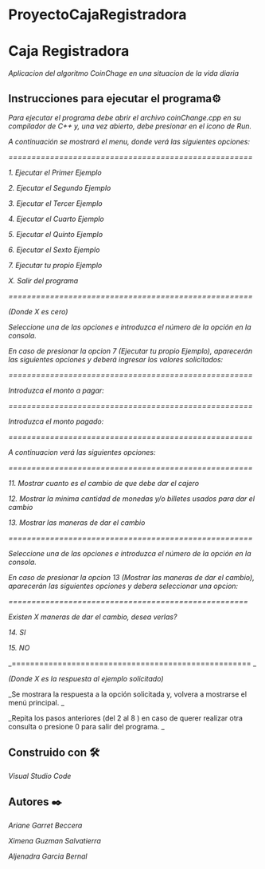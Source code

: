# ProyectoCajaRegistradora
# Caja Registradora

_Aplicacion del algoritmo CoinChage en una situacion de la vida diaria_

## Instrucciones para ejecutar el programa⚙️

_Para ejecutar el programa debe abrir el archivo coinChange.cpp en su compilador de C++ y, una vez abierto, debe presionar en el icono de Run._  


_A continuación se mostrará el menu, donde verá las siguientes opciones:_  


_=====================================================_  

_1. Ejecutar el Primer Ejemplo_  

_2. Ejecutar el Segundo Ejemplo_  

_3. Ejecutar el Tercer Ejemplo_  

_4. Ejecutar el Cuarto Ejemplo_  

_5. Ejecutar el Quinto Ejemplo_  

_6. Ejecutar el Sexto Ejemplo_  

_7. Ejecutar tu propio Ejemplo_  

_X. Salir del programa_  

_=====================================================_  

_(Donde X es cero)_  


_Seleccione una de las opciones e introduzca el número de la opción en la consola._  


_En caso de presionar la opcion 7 (Ejecutar tu propio Ejemplo), aparecerán las siguientes opciones y deberá ingresar los valores solicitados:_  

_=====================================================_  

_Introduzca el monto a pagar:_  

_=====================================================_  

_Introduzca el monto pagado:_  

_=====================================================_  


_A continuacion verá las siguientes opciones:_  

_=====================================================_  

_11. Mostrar cuanto es el cambio de que debe dar el cajero_  

_12. Mostrar la minima cantidad de monedas y/o billetes usados para dar el cambio_  

_13. Mostrar las maneras de dar el cambio_  

_=====================================================_  


_Seleccione una de las opciones e introduzca el número de la opción en la consola._  


_En caso de presionar la opcion 13 (Mostrar las maneras de dar el cambio), aparecerán las siguientes opciones y debera seleccionar una opcion:_  

_====================================================_  

_Existen X maneras de dar el cambio, desea verlas?_  

_14. SI_  

_15. NO_  

_==================================================== _  

_(Donde X es la respuesta al ejemplo solicitado)_  


_Se mostrara la respuesta a la opción solicitada y, volvera a mostrarse el menú principal. _  


_Repita los pasos anteriores (del 2 al 8 ) en caso de querer realizar otra consulta o presione 0 para salir del programa. _  


## Construido con 🛠️

_Visual Studio Code_  


## Autores ✒️  


_Ariane Garret Beccera_  

_Ximena Guzman Salvatierra_  

_Aljenadra Garcia Bernal_  



